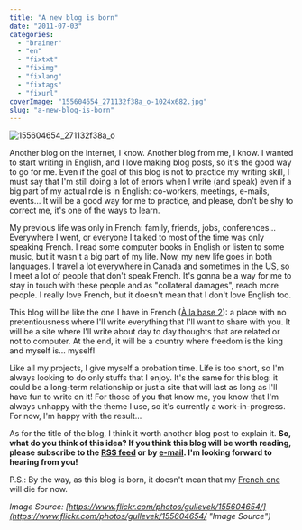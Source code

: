```yaml
---
title: "A new blog is born"
date: "2011-07-03"
categories: 
  - "brainer"
  - "en"
  - "fixtxt"
  - "fiximg"
  - "fixlang"
  - "fixtags"
  - "fixurl"
coverImage: "155604654_271132f38a_o-1024x682.jpg"
slug: "a-new-blog-is-born"
---
```


![](images/155604654_271132f38a_o-1024x682.jpg "155604654_271132f38a_o")

Another blog on the Internet, I know. Another blog from me, I know. I wanted to start writing in English, and I love making blog posts, so it's the good way to go for me. Even if the goal of this blog is not to practice my writing skill, I must say that I'm still doing a lot of errors when I write (and speak) even if a big part of my actual role is in English: co-workers, meetings, e-mails, events... It will be a good way for me to practice, and please, don't be shy to correct me, it's one of the ways to learn.

My previous life was only in French: family, friends, jobs, conferences... Everywhere I went, or everyone I talked to most of the time was only speaking French. I read some computer books in English or listen to some music, but it wasn't a big part of my life. Now, my new life goes in both languages. I travel a lot everywhere in Canada and sometimes in the US, so I meet a lot of people that don't speak French. It's gonna be a way for me to stay in touch with these people and as "collateral damages", reach more people. I really love French, but it doesn't mean that I don't love English too.

This blog will be like the one I have in French ([À la base 2](https://alabase2.com "My French blog")): a place with no pretentiousness where I'll write everything that I'll want to share with you. It will be a site where I'll write about day to day thoughts that are related or not to computer. At the end, it will be a country where freedom is the king and myself is... myself!

Like all my projects, I give myself a probation time. Life is too short, so I'm always looking to do only stuffs that I enjoy. It's the same for this blog: it could be a long-term relationship or just a site that will last as long as I'll have fun to write on it! For those of you that know me, you know that I'm always unhappy with the theme I use, so it's currently a work-in-progress. For now, I'm happy with the result...

As for the title of the blog, I think it worth another blog post to explain it. **So, what do you think of this idea? If you think this blog will be worth reading, please subscribe to the [RSS feed](https://feeds.feedburner.com/outofcomfortzonenet "Subscribe to this blog by e-mail") or by [e-mail](https://feedburner.google.com/fb/a/mailverify?uri=outofcomfortzonenet&amp;loc=en_US "Subscribe to this blog by e-mail"). I'm looking forward to hearing from you!**

P.S.: By the way, as this blog is born, it doesn't mean that my [French one](https://alabase2.com/ "My French blog") will die for now.

_Image Source: [https://www.flickr.com/photos/gullevek/155604654/](https://www.flickr.com/photos/gullevek/155604654/ "Image Source")_

